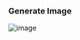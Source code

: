 ### Generate Image
![image](https://github.com/MouhtaramSoufiane/SpringAI-OpenAI/assets/104082651/701ede53-53a4-4ade-bd49-5fb2dea97653)
